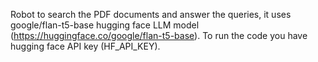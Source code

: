 Robot to search the PDF documents and answer the queries, it uses google/flan-t5-base hugging face LLM model (https://huggingface.co/google/flan-t5-base). To run the code you have hugging face API key (HF_API_KEY).

